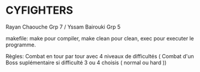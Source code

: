 # CYFIGHTERS
Rayan Chaouche Grp 7 / Yssam Bairouki Grp 5

makefile: make pour compiler, make clean pour clean, exec pour executer le programme.

Règles: Combat en tour par tour avec 4 niveaux de difficultés ( Combat d'un Boss suplémentaire si difficulté 3 ou 4 choisis ( normal ou hard ))

